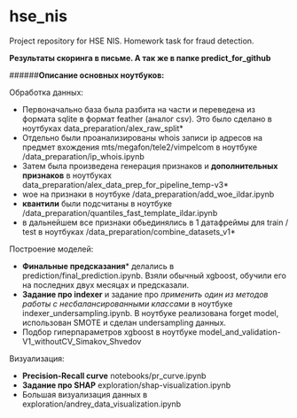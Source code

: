 # hse_nis
Project repository for HSE NIS. Homework task for fraud detection.

**Результаты скоринга в письме. А так же в папке predict_for_github**

######**Описание основных ноутбуков:**

Обработка данных:

- Первоначально база была разбита на части и переведена из формата sqlite в формат feather (аналог csv).
Это было сделано в ноутбуках data_preparation/alex_raw_split*
- Отдельно были проанализированы whois записи ip адресов на предмет вхождения mts/megafon/tele2/vimpelcom в ноутбуке /data_preparation/ip_whois.ipynb
- Затем была произведена генерация признаков и **дополнительных признаков** в ноутбуках data_preparation/alex_data_prep_for_pipeline_temp-v3*
- woe на признаки в ноутбуке /data_preparation/add_woe_ildar.ipynb
- **квантили** были подсчитаны в ноутбуке /data_preparation/quantiles_fast_template_ildar.ipynb
- в дальнейшем все признаки обьединялись в 1 датафреймы для train / test в ноутбуках /data_preparation/combine_datasets_v1*

Построение моделей:

- **Финальные предсказания*** делались в prediction/final_prediction.ipynb. Взяли обычный xgboost, обучили его на последних двух месяцах и предсказали.
- **Задание про indexer** и задание про *применить один из методов работы с несбалансированными классами* в ноутбуке indexer_undersampling.ipynb. В ноутбуке реализована forget model, использован SMOTE и сделан undersampling данных.
- Подбор гиперпараметров xgboost в ноутбуке model_and_validation-V1_withoutCV_Simakov_Shvedov


Визуализация:

- **Precision-Recall curve** notebooks/pr_curve.ipynb
- **Задание про SHAP** exploration/shap-visualization.ipynb
- Большая визуализация данных в exploration/andrey_data_visualization.ipynb
